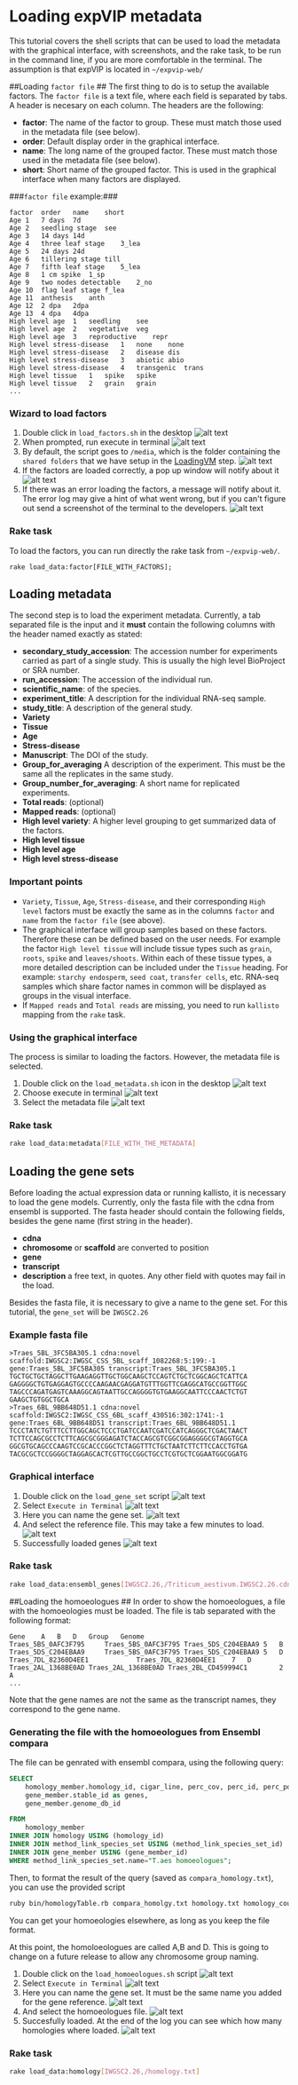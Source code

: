 # Loading expVIP metadata #

This tutorial covers the shell scripts that can be used to load the metadata with the graphical interface, with screenshots, and the rake task, to be run in the command line, if you are more comfortable in the terminal. The assumption is that expVIP is located in ```~/expvip-web/```

##Loading ```factor file``` ##
The first thing to do is to setup the available factors. The ```factor file``` is a text file, where each field is separated by tabs. A header is necesary on each column. The headers are the following:

* **factor**: The name of the factor to group. These must match those used in the metadata file (see below).
* **order**: Default display order in the graphical interface.
* **name**: The long name of the grouped factor. These must match those used in the metadata file (see below). 
* **short**: Short name of the grouped factor. This is used in the graphical interface when many factors are displayed.




###```factor file``` example:###

```
factor	order	name	short
Age	1	7 days	7d
Age	2	seedling stage	see
Age	3	14 days	14d
Age	4	three leaf stage	3_lea
Age	5	24 days	24d
Age	6	tillering stage	till
Age	7	fifth leaf stage	5_lea
Age	8	1 cm spike	1_sp
Age	9	two nodes detectable	2_no
Age	10	flag leaf stage	f_lea
Age	11	anthesis	anth
Age	12	2 dpa	2dpa
Age	13	4 dpa	4dpa
High level age	1	seedling	see
High level age	2	vegetative	veg
High level age	3	reproductive	repr
High level stress-disease	1	none	none
High level stress-disease	2	disease	dis
High level stress-disease	3	abiotic	abio
High level stress-disease	4	transgenic	trans
High level tissue	1	spike	spike
High level tissue	2	grain	grain
...
```

### Wizard to load factors ###

1. Double click in  ```load_factors.sh``` in the desktop
![alt text](images/LoadFactors01.png "")
1. When  prompted, run execute in terminal 
![alt text](images/LoadFactors02.png "")
1. By default, the script goes to ```/media```, which is the folder containing the ```shared folders``` that we have setup in the [LoadingVM](LoadingVM) step. 
![alt text](images/LoadFactors03.png "")
1. If the factors are loaded correctly, a pop up window will notify about it
![alt text](images/LoadFactors04.png "")
1. If there was an error loading the factors, a message will notify about it.  The error log may give a hint of what went wrong, but if you can't figure out send a screenshot of the terminal to the developers. 
![alt text](images/LoadFactors05.png "")

### Rake task ###

To load the factors, you can run directly the rake task from ```~/expvip-web/```. 

```
rake load_data:factor[FILE_WITH_FACTORS]; 
```

## Loading metadata ##


The second step is to load the experiment metadata. Currently, a tab separated file is the input and it **must** contain the following columns with the header named exactly as stated:

* **secondary\_study\_accession**: The accession number for experiments carried as part of a single study. This is usually the high level BioProject or SRA number. 
* **run\_accession**: The accession of the individual run. 
* **scientific\_name**: of the species. 
* **experiment\_title**: A description for the individual RNA-seq sample.
* **study\_title**: A description of the general study.
* **Variety** 
* **Tissue**
* **Age**
* **Stress-disease**
* **Manuscript**: The DOI of the study.
* **Group\_for\_averaging** A description of the experiment. This must be the same all the replicates in the same study. 
* **Group\_number\_for\_averaging**: A short name for replicated experiments.  
* **Total reads**: (optional)
* **Mapped reads**: (optional)
* **High level variety**: A higher level grouping to get summarized data of the factors. 
* **High level tissue**
* **High level age**
* **High level stress-disease**

### Important points ###


* ```Variety```, ```Tissue```, ```Age```, ```Stress-disease```, and their corresponding ```High level``` factors must be exactly the same as in the columns ```factor``` and ```name``` from the ```factor file``` (see above). 
* The graphical interface will group samples based on these factors. Therefore these can be defined based on the user needs. For example the factor ```High level tissue``` will include tissue types such as ```grain```, ```roots```, ```spike``` and ```leaves/shoots```. Within each of these tissue types, a more detailed description can be included under the ```Tissue``` heading. For example: ```starchy endosperm```, ```seed coat```, ```transfer cells```, etc. RNA-seq samples which share factor names in common will be displayed as groups in the visual interface.
* If ```Mapped reads``` and ```Total reads``` are missing, you need to run ```kallisto``` mapping from the ```rake``` task. 


### Using the graphical interface ###

The process is similar to loading the factors. However, the metadata file is selected. 

1. Double click on the ```load_metadata.sh``` icon in the desktop
![alt text](images/LoadMetadata01.png "")
1. Choose execute in terminal
![alt text](images/LoadMetadata02.png "")
1. Select the metadata file
![alt text](images/LoadMetadata03.png "")


### Rake task ###

```sh
rake load_data:metadata[FILE_WITH_THE_METADATA]
```

## Loading the gene sets ##
Before loading the actual expression data or running kallisto, it is necessary to load the gene models. Currently, only the fasta file with the cdna from ensembl is supported. The fasta header should contain the following fields, besides the gene name (first string in the header).

* **cdna**
* **chromosome** or **scaffold** are converted to position
* **gene** 
* **transcript** 
* **description** a free text, in quotes. Any other field with quotes may fail in the load. 

Besides the fasta file, it is necessary to give a name to the gene set. For this tutorial, the ```gene_set``` will be ```IWGSC2.26```
	
### Example fasta file ###

```
>Traes_5BL_3FC5BA305.1 cdna:novel scaffold:IWGSC2:IWGSC_CSS_5BL_scaff_1082268:5:199:-1 gene:Traes_5BL_3FC5BA305 transcript:Traes_5BL_3FC5BA305.1
TGCTGCTGCTAGGCTTGAAGAGGTTGCTGGCAAGCTCCAGTCTGCTCGGCAGCTCATTCA
GAGGGGCTGTGAGGAGTGCCCCAAGAACGAGGATGTTTGGTTCGAGGCATGCCGGTTGGC
TAGCCCAGATGAGTCAAAGGCAGTAATTGCCAGGGGTGTGAAGGCAATTCCCAACTCTGT
GAAGCTGTGGCTGCA
>Traes_6BL_9BB648D51.1 cdna:novel scaffold:IWGSC2:IWGSC_CSS_6BL_scaff_430516:302:1741:-1 gene:Traes_6BL_9BB648D51 transcript:Traes_6BL_9BB648D51.1
TCCCTATCTGTTTCCTTGGCAGCTCCCTGATCCAATCGATCCATCAGGGCTCGACTAACT
TCTTCCAGCGCCTCTTCAGCGCGGGAGATCTACCAGCGTCGGCGGAGGGGCGTAGGTGCA
GGCGTGCAGCCCAAGTCCGCACCCGGCTCTAGGTTTCTGCTAATCTTCTTCCACCTGTGA
TACGCGCTCCGGGGCTAGGAGCACTCGTTGCCGGCTGCCTCGTGCTCGGAATGGCGGATG
```
### Graphical interface ###

1. Double click on the ```load_gene_set``` script
![alt text](images/LoadGeneSet01.png "")
1. Select ```Execute in Terminal```
![alt text](images/LoadGeneSet02.png "")
1. Here you can name the gene set. 
![alt text](images/LoadGeneSet03.png "")
1. And select the reference file. This may take a few minutes to load.
![alt text](images/LoadGeneSet04.png "")
1. Successfully loaded genes
![alt text](images/LoadGeneSet05.png "")


### Rake task ###
```sh
rake load_data:ensembl_genes[IWGSC2.26,/Triticum_aestivum.IWGSC2.26.cdna.all.fa]
```

##Loading the homoeologues ##
In order to show the homoeologues, a file with the homoeologies must be loaded. The file is tab separated with the following format:

```
Gene	A	B	D	Group	Genome
Traes_5BS_0AFC3F795		Traes_5BS_0AFC3F795	Traes_5DS_C204EBAA9	5	B
Traes_5DS_C204EBAA9		Traes_5BS_0AFC3F795	Traes_5DS_C204EBAA9	5	D
Traes_7DL_82360D4EE1			Traes_7DL_82360D4EE1	7	D
Traes_2AL_1368BE0AD	Traes_2AL_1368BE0AD	Traes_2BL_CD459994C1		2	A
...
```

Note that the gene names are not the same as the transcript names, they correspond to the gene name. 

### Generating the file with the homoeologues from Ensembl compara ###

The file can be genrated with ensembl compara, using the following query:

```sql
SELECT 
	homology_member.homology_id, cigar_line, perc_cov, perc_id, perc_pos, 
	gene_member.stable_id as genes, 
	gene_member.genome_db_id

FROM 
    homology_member 
INNER JOIN homology USING (homology_id) 
INNER JOIN method_link_species_set USING (method_link_species_set_id) 
INNER JOIN gene_member USING (gene_member_id)
WHERE method_link_species_set.name="T.aes homoeologues";
```
Then, to format the result of the query (saved as ```compara_homology.txt```), you can use the provided script

```sh
ruby bin/homologyTable.rb compara_homolgy.txt homology.txt homology_counts.txt
```

You can get your homoeologies elsewhere, as long as you keep the file format. 

At this point, the homoloeologues are called A,B and D. This is going to change on a future release to allow any chromosome group naming. 


1. Double click on the ```load_homoeologues.sh``` script
![alt text](images/LoadHom01.png "")
1. Select ```Execute in Terminal```
![alt text](images/LoadHom02.png "")
1. Here you can name the gene set. It must be the same name you added for the gene reference. 
![alt text](images/LoadHom03.png "")
1. And select the homoeologues file. 
![alt text](images/LoadHom04.png "")
1. Succesfully loaded. At the end of the log you can see which how many homologies where loaded.
![alt text](images/LoadHom05.png "")

### Rake task ###


```sh
rake load_data:homology[IWGSC2.26,/homology.txt]
```

